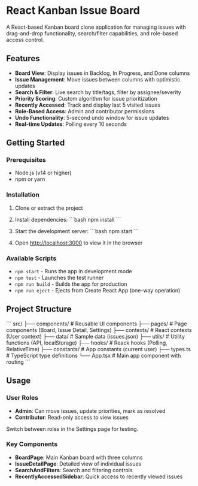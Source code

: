 # React Kanban Issue Board

A React-based Kanban board clone application for managing issues with drag-and-drop functionality, search/filter capabilities, and role-based access control.

## Features

- **Board View**: Display issues in Backlog, In Progress, and Done columns
- **Issue Management**: Move issues between columns with optimistic updates
- **Search & Filter**: Live search by title/tags, filter by assignee/severity
- **Priority Scoring**: Custom algorithm for issue prioritization
- **Recently Accessed**: Track and display last 5 visited issues
- **Role-Based Access**: Admin and contributor permissions
- **Undo Functionality**: 5-second undo window for issue updates
- **Real-time Updates**: Polling every 10 seconds

## Getting Started

### Prerequisites

- Node.js (v14 or higher)
- npm or yarn

### Installation

1. Clone or extract the project
2. Install dependencies:
   \`\`\`bash
   npm install
   \`\`\`

3. Start the development server:
   \`\`\`bash
   npm start
   \`\`\`

4. Open [http://localhost:3000](http://localhost:3000) to view it in the browser

### Available Scripts

- `npm start` - Runs the app in development mode
- `npm test` - Launches the test runner
- `npm run build` - Builds the app for production
- `npm run eject` - Ejects from Create React App (one-way operation)

## Project Structure

\`\`\`
src/
├── components/          # Reusable UI components
├── pages/              # Page components (Board, Issue Detail, Settings)
├── contexts/           # React contexts (User context)
├── data/               # Sample data (issues.json)
├── utils/              # Utility functions (API, localStorage)
├── hooks/              # Reack hooks (Polling, RelativeTime)
├── constants/          # App constants (current user)
├── types.ts            # TypeScript type definitions
└── App.tsx             # Main app component with routing
\`\`\`

## Usage

### User Roles

- **Admin**: Can move issues, update priorities, mark as resolved
- **Contributor**: Read-only access to view issues

Switch between roles in the Settings page for testing.

### Key Components

- **BoardPage**: Main Kanban board with three columns
- **IssueDetailPage**: Detailed view of individual issues
- **SearchAndFilters**: Search and filtering controls
- **RecentlyAccessedSidebar**: Quick access to recently viewed issues
